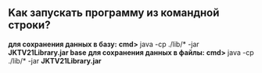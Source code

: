 ## Kaк запускать программу из командной строки?
**для сохранения данных в базу:**
**cmd>** java -cp ./lib/\* -jar **JKTV21Library.jar base**
**для сохранения данных в файлы:**
**cmd>** java -cp ./lib/* -jar **JKTV21Library.jar** 